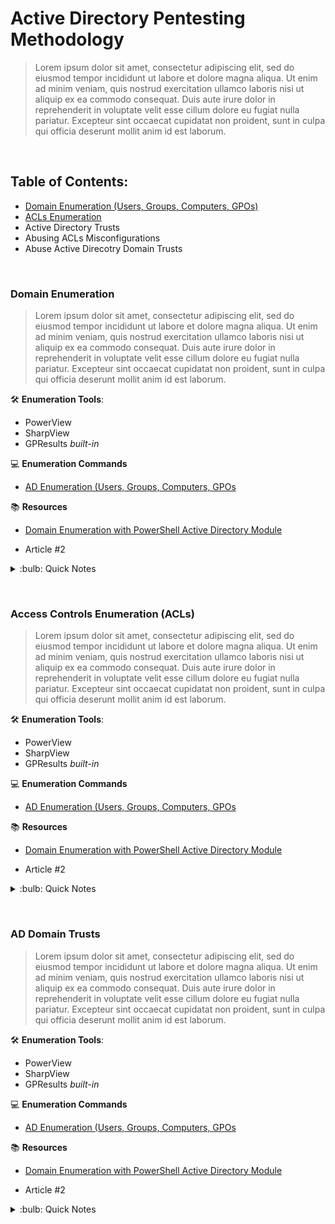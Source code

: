 # Active Directory Pentesting Methodology
> Lorem ipsum dolor sit amet, consectetur adipiscing elit, sed do eiusmod tempor incididunt ut labore et dolore magna aliqua. Ut enim ad minim veniam, quis nostrud exercitation ullamco laboris nisi ut aliquip ex ea commodo consequat. Duis aute irure dolor in reprehenderit in voluptate velit esse cillum dolore eu fugiat nulla pariatur. Excepteur sint occaecat cupidatat non proident, sunt in culpa qui officia deserunt mollit anim id est laborum.

&nbsp;
&nbsp;
## Table of Contents:
- [Domain Enumeration (Users, Groups, Computers, GPOs)](#domain-enumeration)
- [ACLs Enumeration](#)
- Active Directory Trusts
- Abusing ACLs Misconfigurations
- Abuse Active Direcotry Domain Trusts



&nbsp;
&nbsp;
### Domain Enumeration
> Lorem ipsum dolor sit amet, consectetur adipiscing elit, sed do eiusmod tempor incididunt ut labore et dolore magna aliqua. Ut enim ad minim veniam, quis nostrud exercitation ullamco laboris nisi ut aliquip ex ea commodo consequat. Duis aute irure dolor in reprehenderit in voluptate velit esse cillum dolore eu fugiat nulla pariatur. Excepteur sint occaecat cupidatat non proident, sunt in culpa qui officia deserunt mollit anim id est laborum.

🛠️ **Enumeration Tools**:
- PowerView
- SharpView
- GPResults *built-in*

:computer: **Enumeration Commands**

- [AD Enumeration (Users, Groups, Computers, GPOs](https://medium.com/r3d-buck3t)

:books: **Resources**
- [Domain Enumeration with PowerShell Active Directory Module](https://medium.com/r3d-buck3t/domain-enumeration-with-active-directory-powershell-module-7ce4fcfe91d3)

- Article #2

<details>
<summary> :bulb: Quick Notes </summary>
 &nbsp; :small_blue_diamond: This is a test <br>
 &nbsp; :small_blue_diamond: This is a test <br>
 &nbsp; :small_blue_diamond: This is a test <br>
</details>

&nbsp;
### Access Controls Enumeration (ACLs)
> Lorem ipsum dolor sit amet, consectetur adipiscing elit, sed do eiusmod tempor incididunt ut labore et dolore magna aliqua. Ut enim ad minim veniam, quis nostrud exercitation ullamco laboris nisi ut aliquip ex ea commodo consequat. Duis aute irure dolor in reprehenderit in voluptate velit esse cillum dolore eu fugiat nulla pariatur. Excepteur sint occaecat cupidatat non proident, sunt in culpa qui officia deserunt mollit anim id est laborum.

🛠️ **Enumeration Tools**:
- PowerView
- SharpView
- GPResults *built-in*

:computer: **Enumeration Commands**

- [AD Enumeration (Users, Groups, Computers, GPOs](https://medium.com/r3d-buck3t)

:books: **Resources**
- [Domain Enumeration with PowerShell Active Directory Module](https://medium.com/r3d-buck3t/domain-enumeration-with-active-directory-powershell-module-7ce4fcfe91d3)

- Article #2

<details>
<summary> :bulb: Quick Notes </summary>
 &nbsp; :small_blue_diamond: This is a test <br>
 &nbsp; :small_blue_diamond: This is a test <br>
 &nbsp; :small_blue_diamond: This is a test <br>
</details>

&nbsp;
### AD Domain Trusts
> Lorem ipsum dolor sit amet, consectetur adipiscing elit, sed do eiusmod tempor incididunt ut labore et dolore magna aliqua. Ut enim ad minim veniam, quis nostrud exercitation ullamco laboris nisi ut aliquip ex ea commodo consequat. Duis aute irure dolor in reprehenderit in voluptate velit esse cillum dolore eu fugiat nulla pariatur. Excepteur sint occaecat cupidatat non proident, sunt in culpa qui officia deserunt mollit anim id est laborum.

🛠️ **Enumeration Tools**:
- PowerView
- SharpView
- GPResults *built-in*

:computer: **Enumeration Commands**

- [AD Enumeration (Users, Groups, Computers, GPOs](https://medium.com/r3d-buck3t)

:books: **Resources**
- [Domain Enumeration with PowerShell Active Directory Module](https://medium.com/r3d-buck3t/domain-enumeration-with-active-directory-powershell-module-7ce4fcfe91d3)

- Article #2

<details>
<summary> :bulb: Quick Notes </summary>
 &nbsp; :small_blue_diamond: This is a test <br>
 &nbsp; :small_blue_diamond: This is a test <br>
 &nbsp; :small_blue_diamond: This is a test <br>
</details>

&nbsp;
